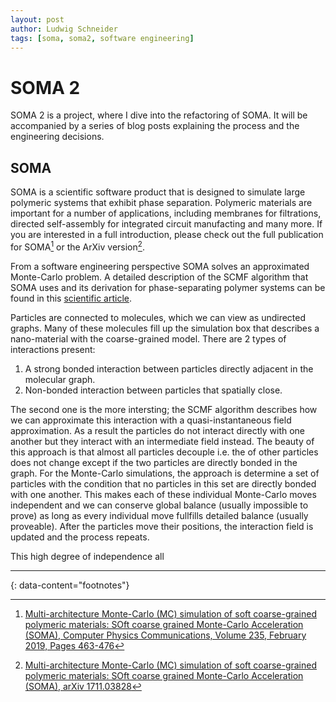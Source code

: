 ```yaml
---
layout: post
author: Ludwig Schneider
tags: [soma, soma2, software engineering]
---
```


# SOMA 2

SOMA 2 is a project, where I dive into the refactoring of SOMA.
It will be accompanied by a series of blog posts explaining the process and the engineering decisions.

## SOMA

SOMA is a scientific software product that is designed to simulate large polymeric systems that exhibit phase separation.
Polymeric materials are important for a number of applications, including membranes for filtrations, directed self-assembly for integrated circuit manufacting and many more.
If you are interested in a full introduction, please check out the full publication for SOMA[^1] or the ArXiv version[^2].

From a software engineering perspective SOMA solves an approximated Monte-Carlo problem.
A detailed description of the SCMF algorithm that SOMA uses and its derivation for phase-separating polymer systems can be found in this [scientific article](https://doi.org/10.1063/1.2364506).

Particles are connected to molecules, which we can view as undirected graphs.
Many of these molecules fill up the simulation box that describes a nano-material with the coarse-grained model.
There are 2 types of interactions present:

1. A strong bonded interaction between particles directly adjacent in the molecular graph.
2. Non-bonded interaction between particles that spatially close.

The second one is the more intersting; the SCMF algorithm describes how we can approximate this interaction with a quasi-instantaneous field approximation.
As a result the particles do not interact directly with one another but they interact with an intermediate field instead.
The beauty of this approach is that almost all particles decouple i.e. the of other particles does not change except if the two particles are directly bonded in the graph.
For the Monte-Carlo simulations, the approach is determine a set of particles with the condition that no particles in this set are directly bonded with one another.
This makes each of these individual Monte-Carlo moves independent and we can conserve global balance (usually impossible to prove) as long as every individual move fullfills detailed balance (usually proveable).
After the particles move their positions, the interaction field is updated and the process repeats.

This high degree of independence all

---

[^1]: [Multi-architecture Monte-Carlo (MC) simulation of soft coarse-grained polymeric materials: SOft coarse grained Monte-Carlo Acceleration (SOMA), Computer Physics Communications, Volume 235, February 2019, Pages 463-476](https://doi.org/10.1016/j.cpc.2018.08.011)

[^2]: [Multi-architecture Monte-Carlo (MC) simulation of soft coarse-grained polymeric materials: SOft coarse grained Monte-Carlo Acceleration (SOMA), arXiv 1711.03828](https://arxiv.org/abs/1711.03828)

{: data-content="footnotes"}

